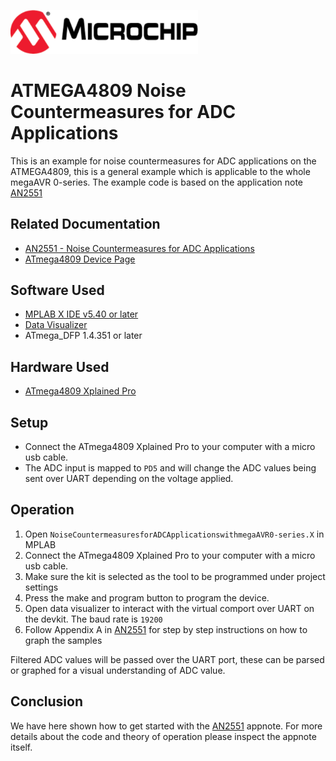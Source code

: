 <a href="https://www.microchip.com" rel="nofollow"><img src="images/microchip.png" alt="MCHP" width="300"/></a>

# ATMEGA4809 Noise Countermeasures for ADC Applications

This is an example for noise countermeasures for ADC applications on the ATMEGA4809, this is a general example which is applicable to the whole megaAVR 0-series. The example code is based on the application note [AN2551](#Related-Documentation)

## Related Documentation

- [AN2551 -  Noise Countermeasures for ADC Applications ](https://www.microchip.com/wwwAppNotes/AppNotes.aspx?appnote=en600674)
- [ATmega4809 Device Page](https://www.microchip.com/wwwproducts/en/ATMEGA4809)

## Software Used

- [MPLAB X IDE v5.40 or later](https://www.microchip.com/mplab/mplab-x-ide)
- [Data Visualizer](https://www.microchip.com/mplab/avr-support/data-visualizer)
- ATmega_DFP 1.4.351 or later

## Hardware Used

- [ATmega4809 Xplained Pro](https://www.microchip.com/developmenttools/ProductDetails/ATMEGA4809-XPRO)

## Setup

* Connect the ATmega4809 Xplained Pro to your computer with a micro usb cable.
* The ADC input is mapped to `PD5` and will change the ADC values being sent over UART depending on the voltage applied.

## Operation

1. Open `NoiseCountermeasuresforADCApplicationswithmegaAVR0-series.X` in MPLAB
2. Connect the ATmega4809 Xplained Pro to your computer with a micro usb cable.
3. Make sure the kit is selected as the tool to be programmed under project settings
4. Press the make and program button to program the device.
5. Open data visualizer to interact with the virtual comport over UART on the devkit. The baud rate is `19200`
6. Follow Appendix A in [AN2551](#Related-Documentation) for step by step instructions on how to graph the samples

Filtered ADC values will be passed over the UART port, these can be parsed or graphed for a visual understanding of ADC value.

## Conclusion

We have here shown how to get started with the [AN2551](#Related-Documentation) appnote. For more details about the code and theory of operation please inspect the appnote itself.